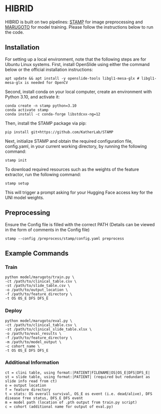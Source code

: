 # HIBRID
HIBRID is built on two pipelines: [STAMP](https://github.com/KatherLab/STAMP) for image preprocessing and [MARUGOTO](https://github.com/KatherLab/marugoto/tree/survival) for model training. Please follow the instructions below to run the code.
## Installation 
For setting up a local environment, note that the following steps are for Ubuntu Linux systems. First, install OpenSlide using either the command below or the official installation instructions:
```
apt update && apt install -y openslide-tools libgl1-mesa-glx # libgl1-mesa-glx is needed for OpenCV
```
Second, install conda on your local computer, create an environment with Python 3.10, and activate it:
```
conda create -n stamp python=3.10
conda activate stamp
conda install -c conda-forge libstdcxx-ng=12
```
Then, install the STAMP package via pip:
```
pip install git+https://github.com/KatherLab/STAMP
```
Next, initialize STAMP and obtain the required configuration file, config.yaml, in your current working directory, by running the following command:
```
stamp init
```
To download required resources such as the weights of the feature extractor, run the following command:
```
stamp setup
```
This will trigger a prompt asking for your Hugging Face access key for the UNI model weights.
## Preprocessing
Ensure the Config file is filled with the correct PATH (Details can be viewed in the form of comments in the Config file)
```
stamp --config /preprocess/stamp/config.yaml preprocess  
```

## Example Commands
### Train
```
python model/marugoto/train.py \
-ct /path/to/clinical_table.csv \
-st /path/to/slide_table.csv \
-o /path/to/output_location \
-f /path/to/feature_directory \
-t OS OS_E DFS DFS_E
```
### Deploy
```
python model/marugoto/eval.py \
-ct /path/to/clinical_table.csv \
-st /path/to/clinical_slide_table.xlsx \
-o /path/to/eval_results \
-f /path/to/feature_directory \
-m /path/to/model_output \
-c cohort_name \
-t OS OS_E DFS DFS_E
```
### Additional Information
```
ct = clini table, using format:|PATIENT|FILENAME|OS|OS_E|DFS|DFS_E|
st = slide table, using format:|PATIENT| (required but redundant as slide info read from ct)
o = output location
f = feature directory
t = stats: OS overall survival, OS_E os event (i.e. dead/alive), DFS disease free status, DFS_E DFS event
m = model path (location of .pth output from train.py script)
c = cohort (additional name for output of eval.py)
```
